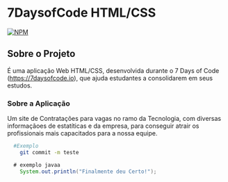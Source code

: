 # 7DaysofCode HTML/CSS
[![NPM](https://img.shields.io/github/license/Renatouhu/7DaysofCode-HMTL-CSS)](https://github.com/Renatouhu/7DaysofCode-HMTL-CSS/blob/master/LICENSE)
## Sobre o Projeto

É uma aplicação Web HTML/CSS, desenvolvida durante o 7 Days of Code (https://7daysofcode.io), que ajuda estudantes a consolidarem em seus estudos.

### Sobre a Aplicação
Um site de Contratações para vagas no ramo da Tecnologia, com diversas informaçãoes de estatíticas e da empresa, para conseguir atrair 
os profissionais mais capacitados para a nossa equipe.

```bash 
  #Exemplo
    git commit -m teste
```

```java 
  # exemplo javaa
    System.out.println("Finalmente deu Certo!");
```
